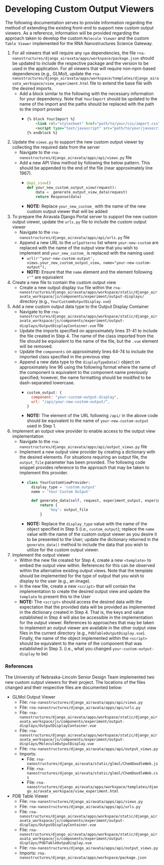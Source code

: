 # Developing Custom Output Viewers
The following documentation serves to provide information regarding the method of extending the existing front-end to support new custom output viewers. As a reference, information will be provided regarding the approach taken to develop the custom `Molecule Viewer` and the custom `Table Viewer` implemented for the RNA Nanostructures Science Gateway.

1. For all viewers that will require any `npm` dependencies, the file `rna-nanostructures/django_airavata/apps/workspace/package.json` should be updated to include the respective package and the version to be used in the application. For all viewers that will require non-npm-based dependences (e.g., GLMol), update the `rna-nanostructures/django_airavata/apps/workspace/templates/django_airavata_workspace/view_experiment.html` file to extend the base file with the desired imports.
    * Add a block similar to the following with the necessary information for your dependency. Note that `YourImport` should be updated to the name of the import and the paths should be replaced with the path to the import provied
        * ```html
          {% block YourImport %}
              <link rel="stylesheet" href="path/to/your/css/import.css" type="text/css">
              <script type="text/javascript" src="path/to/your/javascript/import.js"></script>
          {% endblock %}
          ```
2. Update the `views.py` to support the new custom output viewer by collecting the required data from the server
    * Navigate to the `rna-nanostructures/django_airavata/apps/api/views.py` file
    * Add a new API View method by following the below pattern. This should be appended to the end of the file (near approximately line 1967).
        * ```python
          @api_view()
          def your_new_custom_output_view(request):
              data = _generate_output_view_data(request)
              return Response(data)
          ```
        * **NOTE:** Replace `your_new_custom_` with the name of the new custom output viewer that will be added
3. To prepare the Airavata Django Portal server to support the new custom output viewer, update the `urls.py` file to include the custom output viewer
    * Navigate to the `rna-nanostructures/django_airavata/apps/api/urls.py` file
    * Append a new URL to the `urlpatterns` list where `your-new-custom` are replaced with the name of the output view that you wish to implement and `your_new_custom_` is replaced with the naming used:
        * `url(r'^your-new-custom-output', views.your_new_custom_output_view, name="your-new-custom-output"),`
        * **NOTE:** Ensure that the `name` element and the element following `r'^` are equivalent
4. Create a new file to contain the custom output view
    * Create a new output display `Vue` file within the `rna-nanostructures/django_airavata/apps/workspace/static/django_airavata_workspace/js/components/experiment/output-displays/` directory (e.g., `YourCustomOutputDisplay.vue`)
5. Add a new custom output data type to the Output Display Container
    * Navigate to the `rna-nanostructures/django_airavata/apps/workspace/static/django_airavata_workspace/js/components/experiment/output-displays/OutputDisplayContainer.vue` file
    * Update the imports specified on approximately lines 31-41 to include the file created in Step 4. The name of the class imported from the file should be equivalent to the name of the file, but the `.vue` element will be removed.
    * Update the `components` on approximately lines 64-74 to include the imported class specified in the previous step
    * Append a new data type to the `displayTypeData()` object on approximately line 96 using the following format where the name of the component is equivalent to the component name previously specified; however, the name formatting should be modifed to be dash-separated lowercase.
        * ```javascript
          custom_output: {
            component: "your-custom-output-display",
            url: "/api/your-new-custom-output/",
          }
        * **NOTE:** The element of the URL following `/api/` in the above code should be equivalent to the name of `your-new-custom-output` used in Step 1.
6. Implement an output view provider to enable access to the output view implementation
    * Navigate to the `rna-nanostructures/django_airavata/apps/api/output_views.py` file
    * Implement a new output view provider by creating a dictionary with the desired elements. For situations requiring an output file, the `output_file` parameter has been provided. The following code snippet provides reference to the approach that may be taken to implement this provider.
        * ```python
          class YourCustomViewProvider:
            display_type = 'custom_output'
            name = 'Your Custom Output'

            def generate_data(self, request, experiment_output, experiment, output_file=None, **kwargs):
                return {
                    'key': output_file
                }
        * **NOTE:** Replace the `display_type` value with the name of the object specified in Step 5 (i.e., `custom_output`); replace the `name` value with the name of the custom output viewer as you desire it to be presented to the User; update the dictionary returned in the `generate_data()` method to include the data that you wish to utilize for the custom output viewer.
7. Implement the output viewer
    * Within the new file created for Step 4, create a new `<template>` to embed the output view within. References for this can be observed within the alternative existing output views. Note that the template should be implemented for the type of output that you wish to display to the user (e.g., an image).
    * In the new file, create a new `<script>` that will contain the implementation to create the desired output view and update the `template` to present this to the User
    * **NOTE:** The `<script>` should access the desired data with the expectation that the provided data will be provided as implemented in the dictionary created in Step 4. That is, the keys and value established in Step 4 will also be accessible in the implementation for the output viewer. References to approaches that may be taken to implement an output viewer are available in the other output view files in the current directory (e.g., `PdbTableOutputDisplay.vue`). Finally, the name of the object implemented within the `<script>` should be equivalent to the name of the component that was established in Step 3. (i.e., what you changed `your-custom-output-display` to be)

### References
The University of Nebraska-Lincoln Senior Design Team implemented two new custom output viewers for their project. The locations of the files changed and their respective files are documented below:
* GLMol Output Viewer
    * File: `rna-nanostructures/django_airavata/apps/api/views.py`
    * File: `rna-nanostructures/django_airavata/apps/api/urls.py` 
    * File: `rna-nanostructures/django_airavata/apps/workspace/static/django_airavata_workspace/js/components/experiment/output-displays/OutputDisplayContainer.vue` 
    * File: `rna-nanostructures/django_airavata/apps/workspace/static/django_airavata_workspace/js/components/experiment/output-displays/MoleculeOutputDisplay.vue`
    * File: `rna-nanostructures/django_airavata/apps/api/output_views.py`
    * Imports: 
        * File: `rna-nanostructures/django_airavata/static/glmol/ChemDoodleWeb.js`
        * File: `rna-nanostructures/django_airavata/static/glmol/ChemDoodleWeb.css`
        * File: `rna-nanostructures/django_airavata/apps/workspace/templates/django_airavata_workspace/view_experiment.html`
* PDB Table Viewer
    * File: `rna-nanostructures/django_airavata/apps/api/views.py`
    * File: `rna-nanostructures/django_airavata/apps/api/urls.py` 
    * File: `rna-nanostructures/django_airavata/apps/workspace/static/django_airavata_workspace/js/components/experiment/output-displays/OutputDisplayContainer.vue` 
    * File: `rna-nanostructures/django_airavata/apps/workspace/static/django_airavata_workspace/js/components/experiment/output-displays/PdbTableOutpuDisplay.vue`
    * File: `rna-nanostructures/django_airavata/apps/api/output_views.py`
    * Imports: `rna-nanostructures/django_airavata/apps/workspace/package.json`